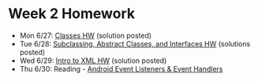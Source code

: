 # Week 2 Homework

- Mon 6/27: [Classes HW](https://github.com/ga-adi-nyc/Classes-HW) (solution posted)
- Tue 6/28: [Subclassing, Abstract Classes, and Interfaces HW](https://github.com/ga-adi-nyc/Subclassing-and-Interfaces-HW) (solutions posted)
- Wed 6/29: [Intro to XML HW](https://github.com/ga-adi-nyc/Intro-to-XML-HW) (solution posted)
- Thu 6/30: Reading - [Android Event Listeners & Event Handlers](https://developer.android.com/guide/topics/ui/ui-events.html)